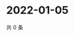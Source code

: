 # 2022-01-05

共 0 条

<!-- BEGIN WEIBO -->
<!-- 最后更新时间 Wed Jan 05 2022 00:18:40 GMT+0800 (China Standard Time) -->

<!-- END WEIBO -->
